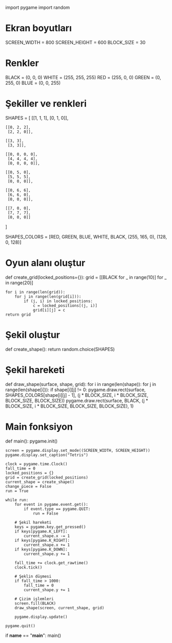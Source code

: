 import pygame
import random

# Ekran boyutları
SCREEN_WIDTH = 800
SCREEN_HEIGHT = 600
BLOCK_SIZE = 30

# Renkler
BLACK = (0, 0, 0)
WHITE = (255, 255, 255)
RED = (255, 0, 0)
GREEN = (0, 255, 0)
BLUE = (0, 0, 255)

# Şekiller ve renkleri
SHAPES = [
    [[1, 1, 1],
     [0, 1, 0]],

    [[0, 2, 2],
     [2, 2, 0]],

    [[3, 3],
     [3, 3]],

    [[0, 0, 0, 0],
     [4, 4, 4, 4],
     [0, 0, 0, 0]],

    [[0, 5, 0],
     [5, 5, 5],
     [0, 0, 0]],

    [[0, 6, 6],
     [6, 6, 0],
     [0, 0, 0]],

    [[7, 0, 0],
     [7, 7, 7],
     [0, 0, 0]]
]

SHAPES_COLORS = [RED, GREEN, BLUE, WHITE, BLACK, (255, 165, 0), (128, 0, 128)]

# Oyun alanı oluştur
def create_grid(locked_positions={}):
    grid = [[BLACK for _ in range(10)] for _ in range(20)]

    for i in range(len(grid)):
        for j in range(len(grid[i])):
            if (j, i) in locked_positions:
                c = locked_positions[(j, i)]
                grid[i][j] = c
    return grid

# Şekil oluştur
def create_shape():
    return random.choice(SHAPES)

# Şekil hareketi
def draw_shape(surface, shape, grid):
    for i in range(len(shape)):
        for j in range(len(shape[i])):
            if shape[i][j] != 0:
                pygame.draw.rect(surface, SHAPES_COLORS[shape[i][j] - 1],
                                 (j * BLOCK_SIZE, i * BLOCK_SIZE, BLOCK_SIZE, BLOCK_SIZE))
                pygame.draw.rect(surface, BLACK,
                                 (j * BLOCK_SIZE, i * BLOCK_SIZE, BLOCK_SIZE, BLOCK_SIZE), 1)

# Main fonksiyon
def main():
    pygame.init()

    screen = pygame.display.set_mode((SCREEN_WIDTH, SCREEN_HEIGHT))
    pygame.display.set_caption("Tetris")

    clock = pygame.time.Clock()
    fall_time = 0
    locked_positions = {}
    grid = create_grid(locked_positions)
    current_shape = create_shape()
    change_piece = False
    run = True

    while run:
        for event in pygame.event.get():
            if event.type == pygame.QUIT:
                run = False

        # Şekil hareketi
        keys = pygame.key.get_pressed()
        if keys[pygame.K_LEFT]:
            current_shape.x -= 1
        if keys[pygame.K_RIGHT]:
            current_shape.x += 1
        if keys[pygame.K_DOWN]:
            current_shape.y += 1

        fall_time += clock.get_rawtime()
        clock.tick()

        # Şeklin düşmesi
        if fall_time > 1000:
            fall_time = 0
            current_shape.y += 1

        # Çizim işlemleri
        screen.fill(BLACK)
        draw_shape(screen, current_shape, grid)

        pygame.display.update()

    pygame.quit()

if __name__ == "__main__":
    main()
